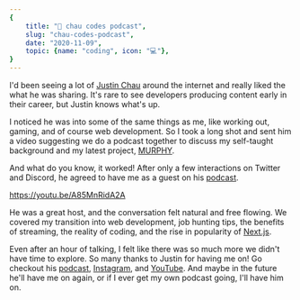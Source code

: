 ```yaml
---
{
    title: "🎤 chau codes podcast",
    slug: "chau-codes-podcast",
    date: "2020-11-09",
    topic: {name: "coding", icon: "💻"},
}
---
```


I'd been seeing a lot of [Justin Chau][twitter] around the internet and really liked the what he was sharing. It's rare to see developers producing content early in their career, but Justin knows what's up.

I noticed he was into some of the same things as me, like working out, gaming, and of course web development. So I took a long shot and sent him a video suggesting we do a podcast together to discuss my self-taught background and my latest project, [MURPHY][murphy].

And what do you know, it worked! After only a few interactions on Twitter and Discord, he agreed to have me as a guest on his [podcast][episode].

https://youtu.be/A85MnRidA2A

He was a great host, and the conversation felt natural and free flowing. We covered my transition into web development, job hunting tips, the benefits of streaming, the reality of coding, and the rise in popularity of [Next.js][next].

Even after an hour of talking, I felt like there was so much more we didn't have time to explore. So many thanks to Justin for having me on! Go checkout his [podcast][podcast], [Instagram][instagram], and [YouTube][youtube]. And maybe in the future he'll have me on again, or if I ever get my own podcast going, I'll have him on.

[murphy]: https://play.google.com/store/apps/details?id=com.bradgarropy.murphy.twa
[instagram]: https://instagram.com/chau_codes
[youtube]: https://youtube.com/channel/UCBCMR6JnwHua6NfN5UhAsfg
[next]: https://nextjs.org
[podcast]: https://anchor.fm/justinchau
[twitter]: https://twitter.com/Chau_codes
[episode]: https://anchor.fm/justinchau/episodes/18-this-dev--Brad-Garropy---Self-Taught--New-Technologies-and-Side-Projects-em8785
